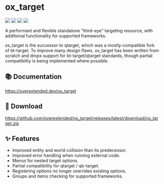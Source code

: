 # ox_target

![](https://img.shields.io/github/downloads/overextended/ox_target/total?logo=github)
![](https://img.shields.io/github/downloads/overextended/ox_target/latest/total?logo=github)
![](https://img.shields.io/github/contributors/overextended/ox_target?logo=github)
![](https://img.shields.io/github/v/release/overextended/ox_target?logo=github) 


A performant and flexible standalone "third-eye" targeting resource, with additional functionality for supported frameworks.

ox_target is the successor to qtarget, which was a mostly-compatible fork of bt-target.
To improve many design flaws, ox_target has been written from scratch and drops support for bt-target/qtarget standards, though partial compatibility is being implemented where possible.


## 📚 Documentation

https://overextended.dev/ox_target

## 💾 Download

https://github.com/overextended/ox_target/releases/latest/download/ox_target.zip

## ✨ Features

- Improved entity and world collision than its predecessor.
- Improved error handling when running external code.
- Menus for nested target options.
- Partial compatibility for qtarget / qb-target.
- Registering options no longer overrides existing options.
- Groups and items checking for supported frameworks.
